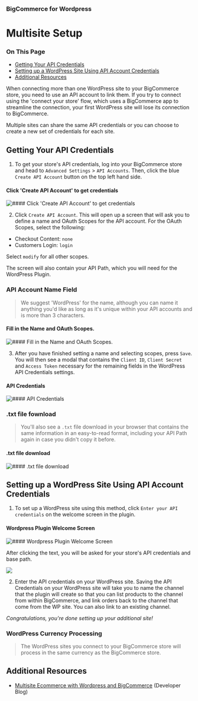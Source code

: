 <div><h3 class="sub-docs-type" id="bigcommerce-for-wordpress">BigCommerce for Wordpress</h3>

# Multisite Setup

<div class="otp" id="no-index">

### On This Page
- [Getting Your API Credentials](#getting-your-api-credentials)
- [Setting up a WordPress Site Using API Account Credentials](#setting-up-a-wordpress-site-using-api-account-credentials)
- [Additional Resources](#additional-resources)

</div>

When connecting more than one WordPress site to your BigCommerce store, you need to use an API account to link them. If you try to connect using the 'connect your store' flow, which uses a BigCommerce app to streamline the connection, your first WordPress site will lose its connection to BigCommerce.

Multiple sites can share the same API credentials or you can choose to create a new set of credentials for each site.

## Getting Your API Credentials

1. To get your store's API credentials, log into your BigCommerce store and head to `Advanced Settings` > `API Accounts`. Then, click the blue `Create API Account` button on the top left hand side.

<!--
    title: #### Click 'Create API Account' to get credentials

    data: //s3.amazonaws.com/user-content.stoplight.io/6116/1544044020003
-->

#### Click 'Create API Account' to get credentials
![#### Click 'Create API Account' to get credentials
](//s3.amazonaws.com/user-content.stoplight.io/6116/1544044020003 "#### Click 'Create API Account' to get credentials
")

2. Click `Create API Account`. This will open up a screen that will ask you to define a name and OAuth Scopes for the API account. For the OAuth Scopes, select the following:

* Checkout Content: `none`
* Customers Login: `login`

Select `modify` for all other scopes.

The screen will also contain your API Path, which you will need for the WordPress Plugin. 

<div class="HubBlock--callout">
<div class="CalloutBlock--">
<div class="HubBlock-content">
    
<!-- theme:  -->

### API Account Name Field
> We suggest 'WordPress' for the name, although you can name it anything you'd like as long as it's unique within your API accounts and is more than 3 characters.

</div>
</div>
</div>

<!--
    title: #### Fill in the Name and OAuth Scopes.

    data: //s3.amazonaws.com/user-content.stoplight.io/6116/1544044197137
-->

#### Fill in the Name and OAuth Scopes.
![#### Fill in the Name and OAuth Scopes.
](//s3.amazonaws.com/user-content.stoplight.io/6116/1544044197137 "#### Fill in the Name and OAuth Scopes.
")

3. After you have finished setting a name and selecting scopes, press `Save`. You will then see a modal that contains the `Client ID`, `Client Secret` and `Access Token` necessary for the remaining fields in the WordPress API Credentials settings.

<!--
    title: #### API Credentials

    data: //s3.amazonaws.com/user-content.stoplight.io/6116/1544044553372
-->

#### API Credentials
![#### API Credentials
](//s3.amazonaws.com/user-content.stoplight.io/6116/1544044553372 "#### API Credentials
")

<div class="HubBlock--callout">
<div class="CalloutBlock--">
<div class="HubBlock-content">
    
<!-- theme:  -->

### .txt file fownload
> You'll also see a `.txt` file download in your browser that contains the same information in an easy-to-read format, including your API Path again in case you didn't copy it before.

</div>
</div>
</div>

<!--
    title: #### .txt file download

    data: //s3.amazonaws.com/user-content.stoplight.io/6116/1544044589538
-->

#### .txt file download
![#### .txt file download
](//s3.amazonaws.com/user-content.stoplight.io/6116/1544044589538 "#### .txt file download
")

## Setting up a WordPress Site Using API Account Credentials

1. To set up a WordPress site using this method, click `Enter your API credentials` on the welcome screen in the plugin. 

<!--
    title: #### Wordpress Plugin Welcome Screen

    data: //s3.amazonaws.com/user-content.stoplight.io/6116/1544043727239
-->

#### Wordpress Plugin Welcome Screen
![#### Wordpress Plugin Welcome Screen
](//s3.amazonaws.com/user-content.stoplight.io/6116/1544043727239 "#### Wordpress Plugin Welcome Screen
")

After clicking the text, you will be asked for your store's API credentials and base path.

<!--
    title: 
    data: //s3.amazonaws.com/user-content.stoplight.io/6116/1544043952871
-->

![](//s3.amazonaws.com/user-content.stoplight.io/6116/1544043952871 "")

2. Enter the API credentials on your WordPress site. Saving the API Credentials on your WordPress site will take you to name the channel that the plugin will create so that you can list products to the channel from within BigCommerce, and link orders back to the channel that come from the WP site. You can also link to an existing channel.

_Congratulations, you're done setting up your additional site!_ 

<div class="HubBlock--callout">
<div class="CalloutBlock--">
<div class="HubBlock-content">
    
<!-- theme:  -->

### WordPress Currency Processing
> The WordPress sites you connect to your BigCommerce store will process in the same currency as the BigCommerce store.

</div>
</div>
</div>

## Additional Resources

* [Multisite Ecommerce with Wordpress and BigCommerce](https://medium.com/bigcommerce-developer-blog/multi-site-ecommerce-with-wordpress-and-bigcommerce-40dee194f8a) (Developer Blog)
